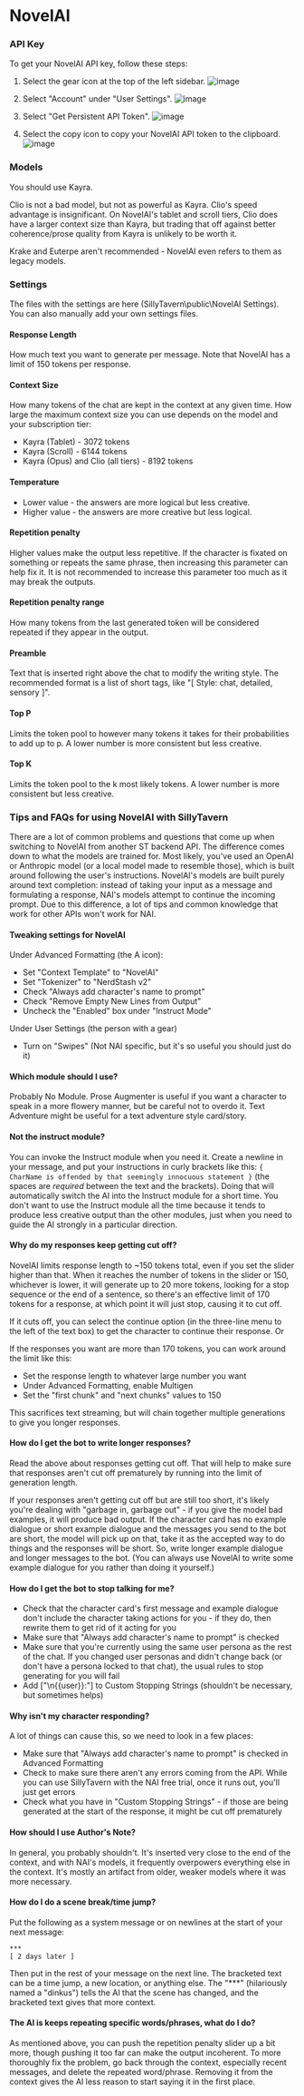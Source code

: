 # NovelAI

### API Key

To get your NovelAI API key, follow these steps:

1. Select the gear icon at the top of the left sidebar.
 ![image](https://github.com/SillyTavern/SillyTavern-Docs/assets/55552572/e0c70838-9775-4dc4-bf07-3daf895de67c)

2. Select "Account" under "User Settings".
![image](https://github.com/SillyTavern/SillyTavern-Docs/assets/55552572/71af84bf-3800-4e22-bfe9-9f84f302451a)

3. Select "Get Persistent API Token".
![image](https://github.com/SillyTavern/SillyTavern-Docs/assets/55552572/5ca0ff03-a75c-4bea-ba7f-2db951aab194)

4. Select the copy icon to copy your NovelAI API token to the clipboard. 
![image](https://github.com/SillyTavern/SillyTavern-Docs/assets/55552572/2765446e-42b2-4027-8ee5-0bbb48aef9c0)

### Models

You should use Kayra. 

Clio is not a bad model, but not as powerful as Kayra. Clio's speed advantage is insignificant. On NovelAI's tablet and scroll tiers, Clio does have a larger context size than Kayra, but trading that off against better coherence/prose quality from Kayra is unlikely to be worth it.

Krake and Euterpe aren't recommended - NovelAI even refers to them as legacy models. 

### Settings

The files with the settings are here (SillyTavern\public\NovelAI Settings).
You can also manually add your own settings files.

#### Response Length

How much text you want to generate per message. Note that NovelAI has a limit of 150 tokens per response. 

#### Context Size

How many tokens of the chat are kept in the context at any given time. How large the maximum context size you can use depends on the model and your subscription tier:
- Kayra (Tablet) - 3072 tokens
- Kayra (Scroll) - 6144 tokens
- Kayra (Opus) and Clio (all tiers) - 8192 tokens

#### Temperature

* Lower value - the answers are more logical but less creative.
* Higher value - the answers are more creative but less logical.

#### Repetition penalty

Higher values make the output less repetitive.
If the character is fixated on something or repeats the same phrase, then increasing this parameter can help fix it.
It is not recommended to increase this parameter too much as it may break the outputs.

#### Repetition penalty range

How many tokens from the last generated token will be considered repeated if they appear in the output.

#### Preamble

Text that is inserted right above the chat to modify the writing style. The recommended format is a list of short tags, like "[ Style: chat, detailed, sensory ]". 

#### Top P

Limits the token pool to however many tokens it takes for their probabilities to add up to p. A lower number is more consistent but less creative. 

#### Top K

Limits the token pool to the k most likely tokens. A lower number is more consistent but less creative. 

### Tips and FAQs for using NovelAI with SillyTavern

There are a lot of common problems and questions that come up when switching to NovelAI from another ST backend API. The difference comes down to what the models are trained for. Most likely, you've used an OpenAI or Anthropic model (or a local model made to resemble those), which is built around following the user's instructions. NovelAI's models are built purely around text completion: instead of taking your input as a message and formulating a response, NAI's models attempt to continue the incoming prompt. Due to this difference, a lot of tips and common knowledge that work for other APIs won't work for NAI. 

#### Tweaking settings for NovelAI

Under Advanced Formatting (the A icon):
- Set "Context Template" to "NovelAI"
- Set "Tokenizer" to "NerdStash v2"
- Check "Always add character's name to prompt"
- Check "Remove Empty New Lines from Output"
- Uncheck the "Enabled" box under "Instruct Mode"

Under User Settings (the person with a gear)
- Turn on "Swipes" (Not NAI specific, but it's so useful you should just do it)

#### Which module should I use?

Probably No Module. Prose Augmenter is useful if you want a character to speak in a more flowery manner, but be careful not to overdo it. Text Adventure might be useful for a text adventure style card/story. 

#### Not the instruct module?

You can invoke the Instruct module when you need it. Create a newline in your message, and put your instructions in curly brackets like this: `{ CharName is offended by that seemingly innocuous statement }` (the spaces are _required_ between the text and the brackets). Doing that will automatically switch the AI into the Instruct module for a short time. You don't want to use the Instruct module all the time because it tends to produce less creative output than the other modules, just when you need to guide the AI strongly in a particular direction.

#### Why do my responses keep getting cut off?

NovelAI limits response length to ~150 tokens total, even if you set the slider higher than that. When it reaches the number of tokens in the slider or 150, whichever is lower, it will generate up to 20 more tokens, looking for a stop sequence or the end of a sentence, so there's an effective limit of 170 tokens for a response, at which point it will just stop, causing it to cut off. 

If it cuts off, you can select the continue option (in the three-line menu to the left of the text box) to get the character to continue their response. Or 

If the responses you want are more than 170 tokens, you can work around the limit like this:

- Set the response length to whatever large number you want
- Under Advanced Formatting, enable Multigen
- Set the "first chunk" and "next chunks" values to 150

This sacrifices text streaming, but will chain together multiple generations to give you longer responses. 

#### How do I get the bot to write longer responses?

Read the above about responses getting cut off. That will help to make sure that responses aren't cut off prematurely by running into the limit of generation length. 

If your responses aren't getting cut off but are still too short, it's likely you're dealing with "garbage in, garbage out" - if you give the model bad examples, it will produce bad output. If the character card has no example dialogue or short example dialogue and the messages you send to the bot are short, the model will pick up on that, take it as the accepted way to do things and the responses will be short. So, write longer example dialogue and longer messages to the bot. (You can always use NovelAI to write some example dialogue for you rather than doing it yourself.)

#### How do I get the bot to stop talking for me?

- Check that the character card's first message and example dialogue don't include the character taking actions for you - if they do, then rewrite them to get rid of it acting for you
- Make sure that "Always add character's name to prompt" is checked
- Make sure that you're currently using the same user persona as the rest of the chat. If you changed user personas and didn't change back (or don't have a persona locked to that chat), the usual rules to stop generating for you will fail
- Add ["\n\{\{user\}\}:"] to Custom Stopping Strings (shouldn't be necessary, but sometimes helps)

#### Why isn't my character responding?

A lot of things can cause this, so we need to look in a few places:

- Make sure that "Always add character's name to prompt" is checked in Advanced Formatting
- Check to make sure there aren't any errors coming from the API. While you can use SillyTavern with the NAI free trial, once it runs out, you'll just get errors
- Check what you have in "Custom Stopping Strings" - if those are being generated at the start of the response, it might be cut off prematurely

#### How should I use Author's Note?

In general, you probably shouldn't. It's inserted very close to the end of the context, and with NAI's models, it frequently overpowers everything else in the context. It's mostly an artifact from older, weaker models where it was more necessary. 

#### How do I do a scene break/time jump?

Put the following as a system message or on newlines at the start of your next message:
```
***
[ 2 days later ]
```

Then put in the rest of your message on the next line. The bracketed text can be a time jump, a new location, or anything else. The "***" (hilariously named a "dinkus") tells the AI that the scene has changed, and the bracketed text gives that more context.

#### The AI is keeps repeating specific words/phrases, what do I do? 

As mentioned above, you can push the repetition penalty slider up a bit more, though pushing it too far can make the output incoherent. 
To more thoroughly fix the problem, go back through the context, especially recent messages, and delete the repeated word/phrase. Removing it from the context gives the AI less reason to start saying it in the first place. 
